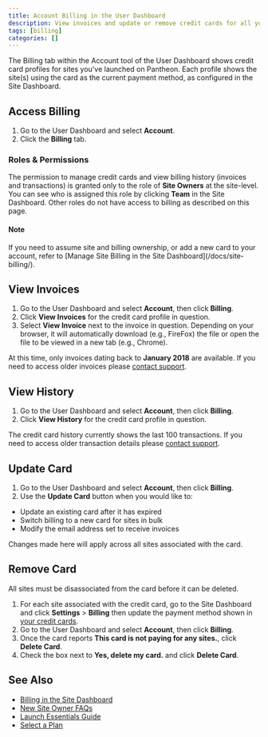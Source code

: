 ```yaml
---
title: Account Billing in the User Dashboard
description: View invoices and update or remove credit cards for all your sites using the Billing tab of the Account tool in the User Dashboard.
tags: [billing]
categories: []
---
```

The Billing tab within the Account tool of the User Dashboard shows credit card profiles for sites you've launched on Pantheon. Each profile shows the site(s) using the card as the current payment method, as configured in the Site Dashboard.

## Access Billing
1. Go to the User Dashboard and select **<span class="glyphicons glyphicons-cogwheel"></span> Account**.
2. Click the **Billing** tab.

### Roles & Permissions
The permission to manage credit cards and view billing history (invoices and transactions) is granted only to the role of **Site Owners** at the site-level. You can see who is assigned this role by clicking **<span class="glyphicons glyphicons-group"></span> Team** in the Site Dashboard. Other roles do not have access to billing as described on this page.

<div class="alert alert-info">
<h4 class="info">Note</h4>
<p markdown="1">If you need to assume site and billing ownership, or add a new card to your account, refer to [Manage Site Billing in the Site Dashboard](/docs/site-billing/).</p></div>

## View Invoices
1. Go to the User Dashboard and select **<span class="glyphicons glyphicons-cogwheel"></span> Account**, then click **Billing**.
2. Click **View Invoices** for the credit card profile in question.
3. Select **View Invoice** next to the invoice in question. Depending on your browser, it will automatically download (e.g., FireFox) the file or open the file to be viewed in a new tab (e.g., Chrome).

At this time, only invoices dating back to **January 2018** are available. If you need to access older invoices please [contact support](/docs/getting-support).

## View History
1. Go to the User Dashboard and select **<span class="glyphicons glyphicons-cogwheel"></span> Account**, then click **Billing**.
2. Click **View History** for the credit card profile in question.

The credit card history currently shows the last 100 transactions. If you need to access older transaction details please [contact support](/docs/getting-support).

## Update Card
1. Go to the User Dashboard and select **<span class="glyphicons glyphicons-cogwheel"></span> Account**, then click **Billing**.
2. Use the **Update Card** button when you would like to:

  * Update an existing card after it has expired
  * Switch billing to a new card for sites in bulk
  * Modify the email address set to receive invoices

Changes made here will apply across all sites associated with the card.

## Remove Card
All sites must be disassociated from the card before it can be deleted.

1. For each site associated with the credit card, go to the Site Dashboard and click **<span class="glyphicons glyphicons-cogwheel"></span> Settings** > **Billing** then update the payment method shown in [your credit cards](/docs/site-billing#your-credit-cards).
2. Go to the User Dashboard and select **<span class="glyphicons glyphicons-cogwheel"></span> Account**, then click **Billing**.
3. Once the card reports **This card is not paying for any sites.**, click **Delete Card**.
4. Check the box next to **Yes, delete my card.** and click **Delete Card**.

## See Also
- [Billing in the Site Dashboard](/docs/site-billing/)
- [New Site Owner FAQs](/docs/site-owner-faq/)
- [Launch Essentials Guide](/docs/guides/launch/)
- [Select a Plan](/docs/select-plan/)
